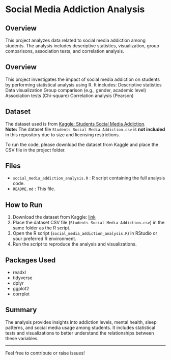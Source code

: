 # Social Media Addiction Analysis

## Overview
This project analyzes data related to social media addiction among students. The analysis includes descriptive statistics, visualization, group comparisons, association tests, and correlation analysis.
## Overview
This project investigates the impact of social media addiction on students by performing statistical analysis using R. It includes:
  Descriptive statistics
Data visualization Group comparison (e.g., gender, academic level)
Association tests (Chi-square)
Correlation analysis (Pearson)


## Dataset
The dataset used is from [Kaggle: Students Social Media Addiction](https://www.kaggle.com/dataset-link).  
**Note:** The dataset file `Students Social Media Addiction.csv` is **not included** in this repository due to size and licensing restrictions.

To run the code, please download the dataset from Kaggle and place the CSV file in the project folder.

## Files
- `social_media_addiction_analysis.R` : R script containing the full analysis code.
- `README.md` : This file.

## How to Run
1. Download the dataset from Kaggle: [link](https://www.kaggle.com/datasets/adilshamim8/social-media-addiction-vs-relationships)
2. Place the dataset CSV file (`Students Social Media Addiction.csv`) in the same folder as the R script.
3. Open the R script (`social_media_addiction_analysis.R`) in RStudio or your preferred R environment.
4. Run the script to reproduce the analysis and visualizations.

## Packages Used
- readxl
- tidyverse
- dplyr
- ggplot2
- corrplot

## Summary
The analysis provides insights into addiction levels, mental health, sleep patterns, and social media usage among students. It includes statistical tests and visualizations to better understand the relationships between these variables.

---
  
  Feel free to contribute or raise issues!
  
  